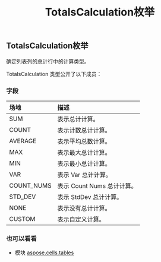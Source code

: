 ﻿---
title: TotalsCalculation枚举
second_title: Aspose.Cells for Python via .NET API 参考资料
description:
type: docs
weight: 130
url: /zh/python-net/aspose.cells.tables/totalscalculation/
is_root: false
---
##  TotalsCalculation枚举
确定列表列的总计行中的计算类型。



TotalsCalculation 类型公开了以下成员：

### 字段
|场地|描述|
| :- | :- |
| SUM |表示总计计算。|
| COUNT |表示计数总计计算。|
| AVERAGE |表示平均总数计算。|
| MAX |表示最大总计计算。|
| MIN |表示最小总计计算。|
| VAR |表示 Var 总计计算。|
| COUNT_NUMS |表示 Count Nums 总计计算。|
| STD_DEV |表示 StdDev 总计计算。|
| NONE |表示没有总计计算。|
| CUSTOM |表示自定义计算。|



### 也可以看看
* 模块 [aspose.cells.tables](..)
